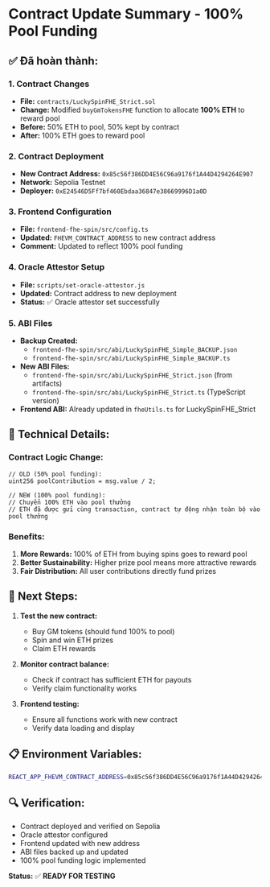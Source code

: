 # Contract Update Summary - 100% Pool Funding

## ✅ **Đã hoàn thành:**

### 1. **Contract Changes**

- **File:** `contracts/LuckySpinFHE_Strict.sol`
- **Change:** Modified `buyGmTokensFHE` function to allocate **100% ETH** to reward pool
- **Before:** 50% ETH to pool, 50% kept by contract
- **After:** 100% ETH goes to reward pool

### 2. **Contract Deployment**

- **New Contract Address:** `0x85c56f386DD4E56C96a9176f1A44D4294264E907`
- **Network:** Sepolia Testnet
- **Deployer:** `0xE24546D5Ff7bf460Ebdaa36847e38669996D1a0D`

### 3. **Frontend Configuration**

- **File:** `frontend-fhe-spin/src/config.ts`
- **Updated:** `FHEVM_CONTRACT_ADDRESS` to new contract address
- **Comment:** Updated to reflect 100% pool funding

### 4. **Oracle Attestor Setup**

- **File:** `scripts/set-oracle-attestor.js`
- **Updated:** Contract address to new deployment
- **Status:** ✅ Oracle attestor set successfully

### 5. **ABI Files**

- **Backup Created:**
  - `frontend-fhe-spin/src/abi/LuckySpinFHE_Simple_BACKUP.json`
  - `frontend-fhe-spin/src/abi/LuckySpinFHE_Simple_BACKUP.ts`
- **New ABI Files:**
  - `frontend-fhe-spin/src/abi/LuckySpinFHE_Strict.json` (from artifacts)
  - `frontend-fhe-spin/src/abi/LuckySpinFHE_Strict.ts` (TypeScript version)
- **Frontend ABI:** Already updated in `fheUtils.ts` for LuckySpinFHE_Strict

## 🔧 **Technical Details:**

### Contract Logic Change:

```solidity
// OLD (50% pool funding):
uint256 poolContribution = msg.value / 2;

// NEW (100% pool funding):
// Chuyển 100% ETH vào pool thưởng
// ETH đã được gửi cùng transaction, contract tự động nhận toàn bộ vào pool thưởng
```

### Benefits:

1. **More Rewards:** 100% of ETH from buying spins goes to reward pool
2. **Better Sustainability:** Higher prize pool means more attractive rewards
3. **Fair Distribution:** All user contributions directly fund prizes

## 🚀 **Next Steps:**

1. **Test the new contract:**
   - Buy GM tokens (should fund 100% to pool)
   - Spin and win ETH prizes
   - Claim ETH rewards

2. **Monitor contract balance:**
   - Check if contract has sufficient ETH for payouts
   - Verify claim functionality works

3. **Frontend testing:**
   - Ensure all functions work with new contract
   - Verify data loading and display

## 📋 **Environment Variables:**

```bash
REACT_APP_FHEVM_CONTRACT_ADDRESS=0x85c56f386DD4E56C96a9176f1A44D4294264E907
```

## 🔍 **Verification:**

- Contract deployed and verified on Sepolia
- Oracle attestor configured
- Frontend updated with new address
- ABI files backed up and updated
- 100% pool funding logic implemented

**Status:** ✅ **READY FOR TESTING**
